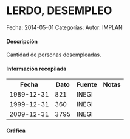LERDO, DESEMPLEO
=====

Fecha: 2014-05-01
Categorías: 
Autor: IMPLAN

#### Descripción

Cantidad de personas desempleadas.

#### Información recopilada

<table class="table table-hover table-bordered">
  <tr><th>Fecha</th><th>Dato</th><th>Fuente</th><th>Notas</th></tr>
  <tr><td>1989-12-31</td><td>821</td><td>INEGI</td><td></td></tr>
  <tr><td>1999-12-31</td><td>360</td><td>INEGI</td><td></td></tr>
  <tr><td>2009-12-31</td><td>3795</td><td>INEGI</td><td></td></tr>
</table>

#### Gráfica

<div id="Morrisnifpijai" class="grafica"></div>
  <!-- JAVASCRIPT DE LA GRAFICA EN Morrisnifpijai -->
  <script>
  new Morris.Bar({
    element: 'Morrisnifpijai',
    data: [
      { fecha: '1989-12-31', dato: 821 },
      { fecha: '1999-12-31', dato: 360 },
      { fecha: '2009-12-31', dato: 3795 }
    ],
    xkey: 'fecha',
    ykeys: ['dato'],
    labels: ['Dato']
  });
  </script>
